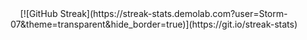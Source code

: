 <div align="center">
  [![GitHub Streak](https://streak-stats.demolab.com?user=Storm-07&theme=transparent&hide_border=true)](https://git.io/streak-stats)
</div>
